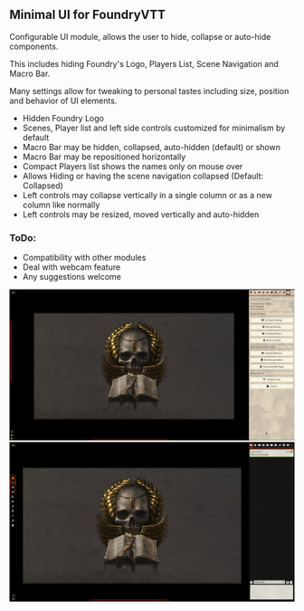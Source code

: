 ## Minimal UI for FoundryVTT

Configurable UI module, allows the user to hide, collapse or auto-hide components.

This includes hiding Foundry's Logo, Players List, Scene Navigation and Macro Bar.

Many settings allow for tweaking to personal tastes including size, position and behavior of UI elements.

* Hidden Foundry Logo
* Scenes, Player list and left side controls customized for minimalism by default 
* Macro Bar may be hidden, collapsed, auto-hidden (default) or shown
* Macro Bar may be repositioned horizontally
* Compact Players list shows the names only on mouse over
* Allows Hiding or having the scene navigation collapsed (Default: Collapsed)
* Left controls may collapse vertically in a single column or as a new column like normally
* Left controls may be resized, moved vertically and auto-hidden

### ToDo:
* Compatibility with other modules
* Deal with webcam feature
* Any suggestions welcome

![Example GIF](./examplegif-long.gif)
![Example Image](./example9.jpg)
